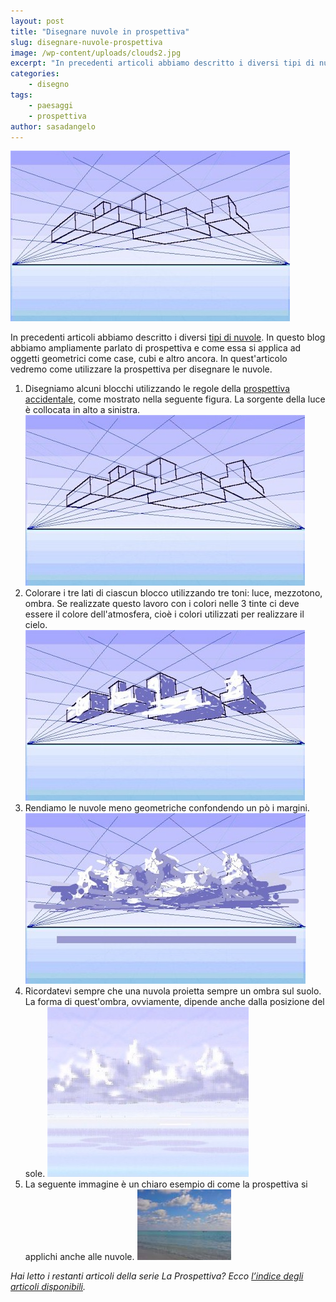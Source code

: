 ```yaml
---
layout: post
title: "Disegnare nuvole in prospettiva"
slug: disegnare-nuvole-prospettiva
image: /wp-content/uploads/clouds2.jpg
excerpt: "In precedenti articoli abbiamo descritto i diversi tipi di nuvole. In questo blog abbiamo ampliamente parlato di prospettiva e come essa si applica ad"
categories:
    - disegno
tags:
    - paesaggi
    - prospettiva
author: sasadangelo
---
```


![prospettiva nuvole](/wp-content/uploads/clouds2.jpg "prospettiva nuvole")

In precedenti articoli abbiamo descritto i diversi [tipi di nuvole](https://www.disegnoepittura.it/tipi-nuvole/). In questo blog abbiamo ampliamente parlato di prospettiva e come essa si applica ad oggetti geometrici come case, cubi e altro ancora. In quest'articolo vedremo come utilizzare la prospettiva per disegnare le nuvole.

1. Disegniamo alcuni blocchi utilizzando le regole della [prospettiva accidentale](https://www.disegnoepittura.it/prospettiva-accidentale/), come mostrato nella seguente figura. La sorgente della luce è collocata in alto a sinistra. ![prospettiva nuvole](/wp-content/uploads/clouds2.jpg "prospettiva nuvole")
2. Colorare i tre lati di ciascun blocco utilizzando tre toni: luce, mezzotono, ombra. Se realizzate questo lavoro con i colori nelle 3 tinte ci deve essere il colore dell'atmosfera, cioè i colori utilizzati per realizzare il cielo. ![prospettiva nuvole](/wp-content/uploads/clouds3.jpg "prospettiva nuvole")
3. Rendiamo le nuvole meno geometriche confondendo un pò i margini. ![prospettiva nuvole](/wp-content/uploads/clouds5.jpg "prospettiva nuvole")
4. Ricordatevi sempre che una nuvola proietta sempre un ombra sul suolo. La forma di quest'ombra, ovviamente, dipende anche dalla posizione del sole. ![prospettiva nuvole](/wp-content/uploads/clouds8.jpg "prospettiva nuvole")
5. La seguente immagine è un chiaro esempio di come la prospettiva si applichi anche alle nuvole. ![nuvole](/wp-content/uploads/nuvole.jpg "nuvole")

_Hai letto i restanti articoli della serie La Prospettiva? Ecco [l’indice degli articoli disponibili](https://www.disegnoepittura.it/prospettiva/ "La Prospettiva")._
